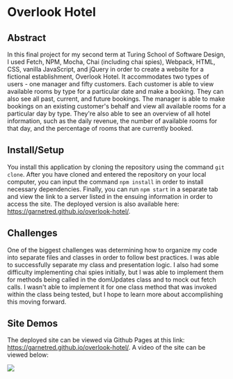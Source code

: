 # Overlook Hotel


## Abstract
In this final project for my second term at Turing School of Software Design, I used Fetch, NPM, Mocha, Chai (including chai spies), Webpack, HTML, CSS, vanilla JavaScript, and jQuery in order to create a website for a fictional establishment, Overlook Hotel. It accommodates two types of users - one manager and fifty customers. Each customer is able to view available rooms by type for a particular date and make a booking. They can also see all past, current, and future bookings. The manager is able to make bookings on an existing customer's behalf and view all available rooms for a particular day by type. They're also able to see an overview of all hotel information, such as the daily revenue, the number of available rooms for that day, and the percentage of rooms that are currently booked. 

## Install/Setup
You install this application by cloning the repository using the command `git clone`. After you have cloned and entered the repository on your local computer, you can input the command `npm install` in order to install necessary dependencies. Finally, you can run `npm start` in a separate tab and view the link to a server listed in the ensuing information in order to access the site. The deployed version is also available here: https://garnetred.github.io/overlook-hotel/.

## Challenges 
One of the biggest challenges was determining how to organize my code into separate files and classes in order to follow best practices. I was able to successfully separate my class and presentation logic. I also had some difficulty implementing chai spies initially, but I was able to implement them for methods being called in the domUpdates class and to mock out fetch calls. I wasn't able to implement it for one class method that was invoked within the class being tested, but I hope to learn more about accomplishing this moving forward. 

## Site Demos
The deployed site can be viewed via Github Pages at this link: https://garnetred.github.io/overlook-hotel/. 
A video of the site can be viewed below: 


![](https://media.giphy.com/media/gg9K4nS6z0zUwJDYi8/giphy.gif)




